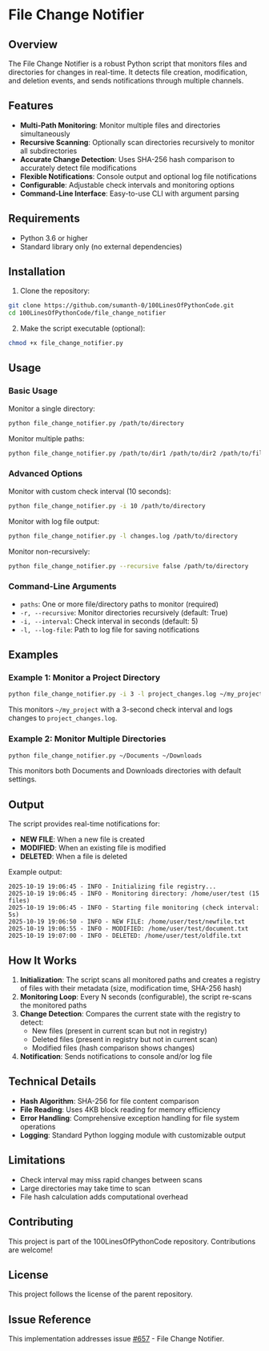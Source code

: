 # File Change Notifier

## Overview

The File Change Notifier is a robust Python script that monitors files and directories for changes in real-time. It detects file creation, modification, and deletion events, and sends notifications through multiple channels.

## Features

- **Multi-Path Monitoring**: Monitor multiple files and directories simultaneously
- **Recursive Scanning**: Optionally scan directories recursively to monitor all subdirectories
- **Accurate Change Detection**: Uses SHA-256 hash comparison to accurately detect file modifications
- **Flexible Notifications**: Console output and optional log file notifications
- **Configurable**: Adjustable check intervals and monitoring options
- **Command-Line Interface**: Easy-to-use CLI with argument parsing

## Requirements

- Python 3.6 or higher
- Standard library only (no external dependencies)

## Installation

1. Clone the repository:
```bash
git clone https://github.com/sumanth-0/100LinesOfPythonCode.git
cd 100LinesOfPythonCode/file_change_notifier
```

2. Make the script executable (optional):
```bash
chmod +x file_change_notifier.py
```

## Usage

### Basic Usage

Monitor a single directory:
```bash
python file_change_notifier.py /path/to/directory
```

Monitor multiple paths:
```bash
python file_change_notifier.py /path/to/dir1 /path/to/dir2 /path/to/file.txt
```

### Advanced Options

Monitor with custom check interval (10 seconds):
```bash
python file_change_notifier.py -i 10 /path/to/directory
```

Monitor with log file output:
```bash
python file_change_notifier.py -l changes.log /path/to/directory
```

Monitor non-recursively:
```bash
python file_change_notifier.py --recursive false /path/to/directory
```

### Command-Line Arguments

- `paths`: One or more file/directory paths to monitor (required)
- `-r, --recursive`: Monitor directories recursively (default: True)
- `-i, --interval`: Check interval in seconds (default: 5)
- `-l, --log-file`: Path to log file for saving notifications

## Examples

### Example 1: Monitor a Project Directory

```bash
python file_change_notifier.py -i 3 -l project_changes.log ~/my_project
```

This monitors `~/my_project` with a 3-second check interval and logs changes to `project_changes.log`.

### Example 2: Monitor Multiple Directories

```bash
python file_change_notifier.py ~/Documents ~/Downloads
```

This monitors both Documents and Downloads directories with default settings.

## Output

The script provides real-time notifications for:

- **NEW FILE**: When a new file is created
- **MODIFIED**: When an existing file is modified
- **DELETED**: When a file is deleted

Example output:
```
2025-10-19 19:06:45 - INFO - Initializing file registry...
2025-10-19 19:06:45 - INFO - Monitoring directory: /home/user/test (15 files)
2025-10-19 19:06:45 - INFO - Starting file monitoring (check interval: 5s)
2025-10-19 19:06:50 - INFO - NEW FILE: /home/user/test/newfile.txt
2025-10-19 19:06:55 - INFO - MODIFIED: /home/user/test/document.txt
2025-10-19 19:07:00 - INFO - DELETED: /home/user/test/oldfile.txt
```

## How It Works

1. **Initialization**: The script scans all monitored paths and creates a registry of files with their metadata (size, modification time, SHA-256 hash)
2. **Monitoring Loop**: Every N seconds (configurable), the script re-scans the monitored paths
3. **Change Detection**: Compares the current state with the registry to detect:
   - New files (present in current scan but not in registry)
   - Deleted files (present in registry but not in current scan)
   - Modified files (hash comparison shows changes)
4. **Notification**: Sends notifications to console and/or log file

## Technical Details

- **Hash Algorithm**: SHA-256 for file content comparison
- **File Reading**: Uses 4KB block reading for memory efficiency
- **Error Handling**: Comprehensive exception handling for file system operations
- **Logging**: Standard Python logging module with customizable output

## Limitations

- Check interval may miss rapid changes between scans
- Large directories may take time to scan
- File hash calculation adds computational overhead

## Contributing

This project is part of the 100LinesOfPythonCode repository. Contributions are welcome!

## License

This project follows the license of the parent repository.

## Issue Reference

This implementation addresses issue [#657](https://github.com/sumanth-0/100LinesOfPythonCode/issues/657) - File Change Notifier.
